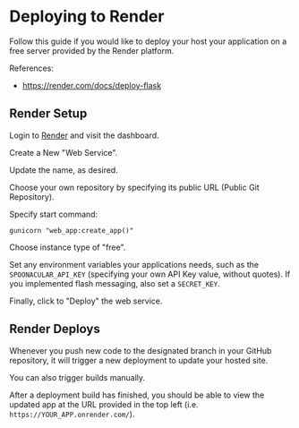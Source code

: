 # Deploying to Render

Follow this guide if you would like to deploy your host your application on a free server provided by the Render platform.

References:
  + https://render.com/docs/deploy-flask

## Render Setup

Login to [Render](https://dashboard.render.com) and visit the dashboard.

Create a New "Web Service". 

Update the name, as desired.

Choose your own repository by specifying its public URL (Public Git Repository).

Specify start command:

```
gunicorn "web_app:create_app()"
```

Choose instance type of "free".

Set any environment variables your applications needs, such as the `SPOONACULAR_API_KEY` (specifying your own API Key value, without quotes). If you implemented flash messaging, also set a `SECRET_KEY`.

Finally, click to "Deploy" the web service.

## Render Deploys

Whenever you push new code to the designated branch in your GitHub repository, it will trigger a new deployment to update your hosted site.

You can also trigger builds manually.

After a deployment build has finished, you should be able to view the updated app at the URL provided in the top left (i.e. `https://YOUR_APP.onrender.com/`).